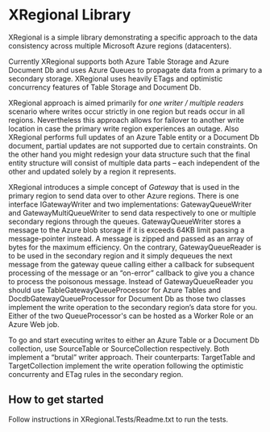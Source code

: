 # XRegional Library

XRegional is a simple library demonstrating a specific approach to the data consistency across multiple Microsoft Azure regions (datacenters).

Currently XRegional supports both Azure Table Storage and Azure Document Db and uses Azure Queues to propagate data from a primary to a secondary storage. XRegional uses heavily ETags and optimistic concurrency features of Table Storage and Document Db.

XRegional approach is aimed primarily for *one writer / multiple readers* scenario where writes occur strictly in one region but reads occur in all regions. Nevertheless this approach allows for failover to another write location in case the primary write region experiences an outage. Also XRegional performs full updates of an Azure Table entity or a Document Db document, partial updates are not supported due to certain constraints. On the other hand you might redesign your data structure such that the final entity structure will consist of multiple data parts – each independent of the other and updated solely by a region it represents.

XRegional introduces a simple concept of *Gateway* that is used in the primary region to send data over to other Azure regions. There is one interface IGatewayWriter and two implementations: GatewayQueueWriter and GatewayMultiQueueWriter to send data respectively to one or multiple secondary regions through the queues. GatewayQueueWriter stores a message to the Azure blob storage if it is exceeds 64KB limit passing a message-pointer instead. A message is zipped and passed as an array of bytes for the maximum efficiency. On the contrary, GatewayQueueReader is to be used in the secondary region and it simply dequeues the next message from the gateway queue calling either a callback for subsequent processing of the message or an “on-error” callback to give you a chance to process the poisonous message. Instead of GatewayQueueReader you should use TableGatewayQueueProcessor for Azure Tables and DocdbGatewayQueueProcessor for Document Db as those two classes implement the write operation to the secondary region’s data store for you. Either of the two QueueProcessor's can be hosted as a Worker Role or an Azure Web job.

To go and start executing writes to either an Azure Table or a Document Db collection, use SourceTable or SourceCollection respectively. Both implement a “brutal” writer approach. Their counterparts: TargetTable and TargetCollection implement the write operation following the optimistic concurrenty and ETag rules in the secondary region.

## How to get started

Follow instructions in XRegional.Tests/Readme.txt to run the tests.